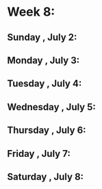 # Week 8:
## Sunday , July 2:

## Monday , July 3:

## Tuesday , July 4:

## Wednesday , July 5:

## Thursday , July 6:

## Friday , July 7:

## Saturday , July 8: